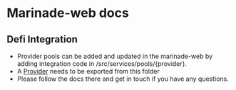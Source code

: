# Marinade-web docs

## Defi Integration

- Provider pools can be added and updated in the marinade-web by adding integration code in /src/services/pools/{provider}.
- A [Provider](modules/providers.md#provider) needs to be exported from this folder
- Please follow the docs there and get in touch if you have any questions.
